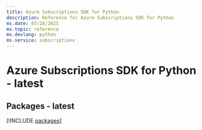 ```yaml
---
title: Azure Subscriptions SDK for Python
description: Reference for Azure Subscriptions SDK for Python
ms.date: 07/28/2025
ms.topic: reference
ms.devlang: python
ms.service: subscriptions
---
```

# Azure Subscriptions SDK for Python - latest
## Packages - latest
[!INCLUDE [packages](subscriptions-index.md)]